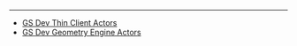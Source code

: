 ------------------------------------------------------------------------

-   [GS Dev Thin Client Actors](GS_Dev_Thin_Client_Actors "wikilink")
-   [GS Dev Geometry Engine
    Actors](GS_Dev_Geometry_Engine_Actors "wikilink")